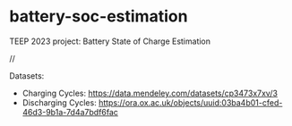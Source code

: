 # battery-soc-estimation
TEEP 2023 project: Battery State of Charge Estimation

//

Datasets: 
- Charging Cycles: https://data.mendeley.com/datasets/cp3473x7xv/3
- Discharging Cycles: https://ora.ox.ac.uk/objects/uuid:03ba4b01-cfed-46d3-9b1a-7d4a7bdf6fac
